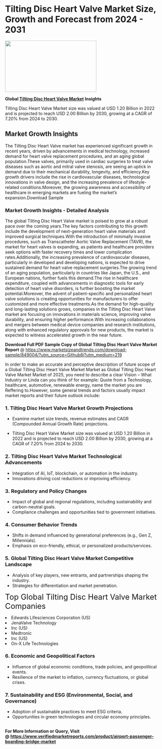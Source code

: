 <H1>Tilting Disc Heart Valve Market Size, Growth and Forecast from 2024 - 2031</H1><img class="aligncenter size-medium wp-image-584254" src="https://thirdeyenews.in/wp-content/uploads/2024/09/Global-Market-Research-300x168.jpeg" alt="" width="300" height="168" /><p><strong>Global&nbsp;<a href="https://www.marketsizeandtrends.com/download-sample/849004/?utm_source=Github8j?utm_medium=219">Tilting Disc Heart Valve Market</a> Insights</strong></p><p>Tilting Disc Heart Valve Market size was valued at USD 1.20 Billion in 2022 and is projected to reach USD 2.00 Billion by 2030, growing at a CAGR of 7.20% from 2024 to 2030.</p><p><h2>Market Growth Insights</h2> The Tilting Disc Heart Valve market has experienced significant growth in recent years, driven by advancements in medical technology, increased demand for heart valve replacement procedures, and an aging global population.These valves, primarily used in cardiac surgeries to treat valve diseases such as aortic and mitral valve stenosis, are seeing an uptick in demand due to their mechanical durability, longevity, and efficiency.Key growth drivers include the rise in cardiovascular diseases, technological innovations in valve design, and the increasing prevalence of lifestyle-related conditions.Moreover, the growing awareness and accessibility of healthcare in emerging markets are fueling the market’s expansion.Download Sample <h3>Market Growth Insights - Detailed Analysis</h3> The global Tilting Disc Heart Valve market is poised to grow at a robust pace over the coming years.The key factors contributing to this growth include the development of next-generation heart valve materials and improved surgical techniques.With the introduction of minimally invasive procedures, such as Transcatheter Aortic Valve Replacement (TAVR), the market for heart valves is expanding, as patients and healthcare providers seek options with faster recovery times and lower complication rates.Additionally, the increasing prevalence of cardiovascular diseases, particularly in developed and developing nations, is expected to drive sustained demand for heart valve replacement surgeries.The growing trend of an aging population, particularly in countries like Japan, the U.S., and European nations, further fuels this demand.The rise in healthcare expenditure, coupled with advancements in diagnostic tools for early detection of heart valve disorders, is further boosting the market potential.Moreover, the advent of patient-specific and personalized heart valve solutions is creating opportunities for manufacturers to offer customized and more effective treatments.As the demand for high-quality and long-lasting solutions grows, companies in the Tilting Disc Heart Valve market are focusing on innovations in materials science, improving valve durability, and ensuring higher performance.With increasing collaborations and mergers between medical device companies and research institutions, along with enhanced regulatory approvals for new products, the market is expected to witness accelerated growth in the near future.</p><p><span class=""><strong>Download Full PDF Sample Copy of Global Tilting Disc Heart Valve Market Report</strong> @ <a href="https://www.marketsizeandtrends.com/download-sample/849004/?utm_source=Github8j?utm_medium=219" target="_blank">https://www.marketsizeandtrends.com/download-sample/849004/?utm_source=Github8j?utm_medium=219</a></span></p><p>In order to make an accurate and perceptive description of future scope of a Global&nbsp;Tilting Disc Heart Valve Market Market as Global&nbsp;Tilting Disc Heart Valve Market Market of 2025, you need to describe a clear Vision &ndash; What Industry or Linda can you think of for example: Quote from a Technology, healthcare, automotive, renewable energy, name the market you are Reffering to.However, some general trends and factors usually impact market reports and their future outlook include:</p><h3>1.&nbsp;<strong>Tilting Disc Heart Valve Market Growth Projections</strong></h3><ul><li>Examine market size trends, revenue estimates and CAGR (Compounded Annual Growth Rate) projections.</li><li><p>Tilting Disc Heart Valve Market size was valued at USD 1.20 Billion in 2022 and is projected to reach USD 2.00 Billion by 2030, growing at a CAGR of 7.20% from 2024 to 2030.</p></li></ul><h3>2.&nbsp;<strong>Tilting Disc Heart Valve Market Technological Advancements</strong></h3><ul><li>Integration of AI, IoT, blockchain, or automation in the industry.</li><li>Innovations driving cost reductions or improving efficiency.</li></ul><h3>3.&nbsp;<strong>Regulatory and Policy Changes</strong></h3><ul><li>Impact of global and regional regulations, including sustainability and carbon-neutral goals.</li><li>Compliance challenges and opportunities tied to government initiatives.</li></ul><h3>4.&nbsp;<strong>Consumer Behavior Trends</strong></h3><ul><li>Shifts in demand influenced by generational preferences (e.g., Gen Z, Millennials).</li><li>Emphasis on eco-friendly, ethical, or personalized products/services.</li></ul><h3>5.&nbsp;<strong>Global Tilting Disc Heart Valve Market Competitive Landscape</strong></h3><ul><li>Analysis of key players, new entrants, and partnerships shaping the industry.</li><li>Strategies for differentiation and market penetration.</li></ul><p data-pm-slice="1 1 []"><span style="color: inherit; font-family: inherit; font-size: 25px;">Top Global Tilting Disc Heart Valve Market Companies</span></p><div class="" data-test-id=""><p><li>Edwards Lifesciences Corporation (US)</li><li> JenaValve Technology</li><li> Inc (US)</li><li> Medtronic</li><li> Inc (US)</li><li> On-X Life Technologies</li></p></div><h3>6.&nbsp;<strong>Economic and Geopolitical Factors</strong></h3><ul><li>Influence of global economic conditions, trade policies, and geopolitical events.</li><li>Resilience of the market to inflation, currency fluctuations, or global crises.</li></ul><h3>7.&nbsp;<strong>Sustainability and ESG (Environmental, Social, and Governance)</strong></h3><ul><li>Adoption of sustainable practices to meet ESG criteria.</li><li>Opportunities in green technologies and circular economy principles.</li></ul><h2><strong style="font-size: 14px;">For More Information or Query, Visit @&nbsp;</strong><a style="background-color: #ffffff; font-size: 14px;" href="https://www.marketsizeandtrends.com/report/tilting-disc-heart-valve-market/" target="_blank">https://www.verifiedmarketreports.com/product/airport-passenger-boarding-bridge-market</a></h2>